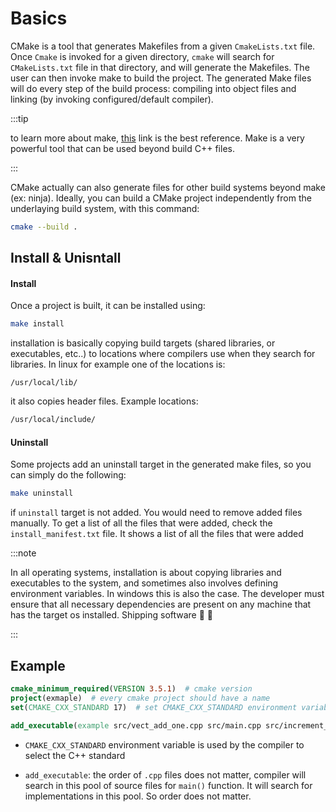 # Basics

CMake is a tool that generates Makefiles from a given `CmakeLists.txt` file. Once `Cmake` is invoked for a given directory, `cmake` will search for `CMakeLists.txt` file in that directory, and will generate the Makefiles. The user can then invoke make to build the project. The generated Make files will do every step of the build process: compiling into object files and linking (by invoking configured/default compiler).



:::tip

to learn more about make, [this](https://makefiletutorial.com/) link is the best reference. Make is a very powerful tool that can be used beyond build C++ files.

:::

CMake actually can also generate files for other build systems beyond make (ex: ninja). Ideally, you can build a CMake project independently from the underlaying build system, with this command:

```bash
cmake --build .
```



## Install & Unisntall

#### Install

Once a project is built, it can be installed using:

```bash
make install
```

installation is basically copying build targets (shared libraries, or executables, etc..) to locations where compilers use when they search for libraries. In linux for example one of the locations is:

```
/usr/local/lib/
```

it also copies header files. Example locations:

```bash
/usr/local/include/
```



#### Uninstall

Some projects add an uninstall target in the generated make files, so you can simply do the following:

```bash
make uninstall
```



if `uninstall` target is not added. You would need to remove added files manually. To get a list of all the files that were added, check the `install_manifest.txt` file. It shows a list of all the files that were added



:::note

In all operating systems, installation is about copying libraries and executables to the system, and sometimes also involves defining environment variables. In windows this is also the case. The developer must ensure that all necessary dependencies are present on any machine that has the target os installed. Shipping software :ship: :rocket:

:::

##  Example

```cmake
cmake_minimum_required(VERSION 3.5.1)  # cmake version
project(exmaple)  # every cmake project should have a name
set(CMAKE_CXX_STANDARD 17)  # set CMAKE_CXX_STANDARD environment variable

add_executable(example src/vect_add_one.cpp src/main.cpp src/increment_and_sum.cpp)
```

- `CMAKE_CXX_STANDARD` environment variable is used by the compiler to select the C++ standard

- `add_executable`: the order of `.cpp` files does not matter, compiler will search in this pool of source files for `main()` function. It will search for implementations in this pool. So order does not matter. 
